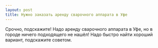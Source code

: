 ```yaml
---
layout: post 
title: Нужно заказать аренду сварочного аппарата в Уфе 
--- 
```

Срочно, подскажите! Надо аренду сварочного аппарата в Уфе, но в городе ничего подходящего не нашёл! Надо быстро найти хороший вариант, подскажите советом.